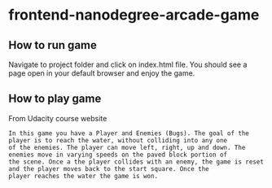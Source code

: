 frontend-nanodegree-arcade-game
===============================


## How to run game

Navigate to project folder and click on index.html file. You should see a page open in your default browser and enjoy the game.

## How to play game

From Udacity course website
```
In this game you have a Player and Enemies (Bugs). The goal of the player is to reach the water, without colliding into any one
of the enemies. The player can move left, right, up and down. The enemies move in varying speeds on the paved block portion of
the scene. Once a the player collides with an enemy, the game is reset and the player moves back to the start square. Once the
player reaches the water the game is won.
```
